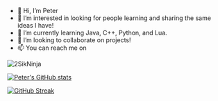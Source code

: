 - 👋 Hi, I’m Peter
- 👀 I’m interested in looking for people learning and sharing the same ideas I have!
- 🌱 I’m currently learning Java, C++, Python, and Lua.
- 💞️ I’m looking to collaborate on projects!
- 📫 You can reach me on

<!---
2SikNinja/2SikNinja is a ✨ special ✨ repository because its `README.md` (this file) appears on your GitHub profile.
You can click the Preview link to take a look at your changes.
--->
<p align="left"><img src="https://github-readme-stats.vercel.app/api/top-langs?username=2SikNinja&show_icons=true&locale=en&layout=compact&theme=nightowl" alt="2SikNinja" /></p>

[![Peter's GitHub stats](https://github-readme-stats.vercel.app/api?username=2SikNinja&theme=nightowl&show_icons=true)](https://github.com/2SikNinja/github-readme-stats)

[![GitHub Streak](http://github-readme-streak-stats.herokuapp.com?user=2SikNinja&theme=nightowl&hide_border=true&date_format=M%20j%5B%2C%20Y%5D&fire=DDDD00)](https://git.io/streak-stats)
